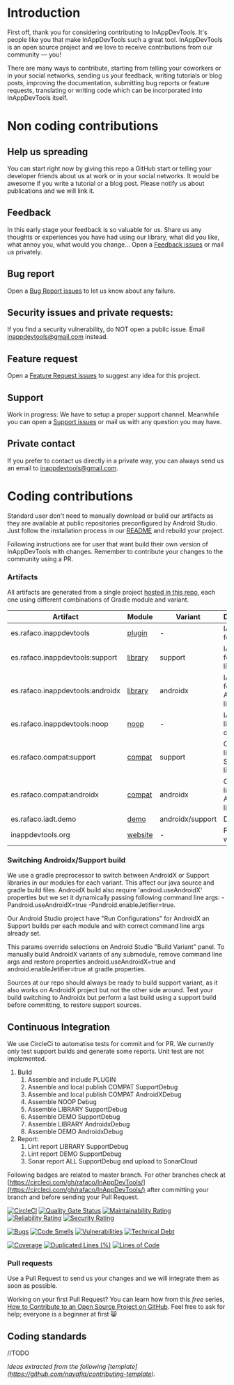 # Introduction

First off, thank you for considering contributing to InAppDevTools. It's people like you that make InAppDevTools such a great tool. InAppDevTools is an open source project and we love to receive contributions from our community — you! 

There are many ways to contribute, starting from telling your coworkers or in your social networks, sending us your feedback, writing tutorials or blog posts, improving the documentation, submitting bug reports or feature requests, translating or writing code which can be incorporated into InAppDevTools itself.


# Non coding contributions

## Help us spreading
You can start right now by giving this repo a GitHub start or telling your developer friends about us at work or in your social networks. It would be awesome if you write a tutorial or a blog post. Please notify us about publications and we will link it.

## Feedback
In this early stage your feedback is so valuable for us. Share us any thoughts or experiences you have had using our library, what did you like, what annoy you, what would you change... Open a [Feedback issues](https://github.com/rafaco/InAppDevTools/issues/new/choose) or mail us privately.

## Bug report
Open a [Bug Report issues](https://github.com/rafaco/InAppDevTools/issues/new/choose) to let us know about any failure.

## Security issues and private requests:
If you find a security vulnerability, do NOT open a public issue. Email [inappdevtools@gmail.com](mailto:inappdevtools@gmail.com) instead.

## Feature request
Open a [Feature Request issues](https://github.com/rafaco/InAppDevTools/issues/new/choose) to suggest any idea for this project.

## Support
Work in progress: We have to setup a proper support channel. Meanwhile you can open a [Support issues](https://github.com/rafaco/InAppDevTools/issues/new/choose) or mail us with any question you may have.

## Private contact
If you prefer to contact us directly in a private way, you can always send us an email to [inappdevtools@gmail.com](mailto:inappdevtools@gmail.com).


# Coding contributions

Standard user don't need to manually download or build our artifacts as they are available at public repositories preconfigured by Android Studio. Just follow the installation process in our [README](README.md#setup) and rebuild your project. 

Following instructions are for user that want build their own version of InAppDevTools with changes. Remember to contribute your changes to the community using a PR.

### Artifacts

All artifacts are generated from a single project [hosted in this repo](https://github.com/rafaco/InAppDevTools), each one using different combinations of Gradle module and variant.

| Artifact | Module | Variant | Description | Publication |
| --- | --- | --- | --- | --- |
| es.rafaco.inappdevtools | [plugin](/plugin) | - | IADT plugin for Gradle| [Gradle Plugin Portal](https://plugins.gradle.org/plugin/es.rafaco.inappdevtools) |
| es.rafaco.inappdevtools:support | [library](/library) | support | IADT library for Support libraries | [Bintray](https://bintray.com/rafaco/InAppDevTools/support) / [jCenter](https://jcenter.bintray.com/es/rafaco/inappdevtools/support/) |
| es.rafaco.inappdevtools:androidx | [library](/library) | androidx | IADT library for AndroidX libraries | [Bintray](https://bintray.com/rafaco/InAppDevTools/androidx) / [jCenter](https://jcenter.bintray.com/es/rafaco/inappdevtools/androidx/) |
| es.rafaco.inappdevtools:noop | [noop](/noop) | - | IADT library, no operational | [Bintray](https://bintray.com/rafaco/InAppDevTools/noop) / [jCenter](https://jcenter.bintray.com/es/rafaco/inappdevtools/noop/) |
| es.rafaco.compat:support | [compat](/compat) | support | Compat library for Support libraries | [Bintray](https://bintray.com/rafaco/Compat/support) / [jCenter](https://jcenter.bintray.com/es/rafaco/compat/support/) |
| es.rafaco.compat:androidx | [compat](/compat) | androidx | Compat library for AndroidX libraries | [Bintray](https://bintray.com/rafaco/Compat/androidx) / [jCenter](https://jcenter.bintray.com/es/rafaco/compat/androidx/) |
| es.rafaco.iadt.demo | [demo](/demo) | androidx/support | Demo app  | ~~[Google Play](https://play.google.com)~~ |
| inappdevtools.org | [website](/website) | - | Promo website  | [inappdevtools.org](https:/inappdevtools.org) |


### Switching Androidx/Support build

We use a gradle preprocessor to switch between AndroidX or Support libraries in our modules for each variant. This affect our java source and gradle build files. AndroidX build also require 'android.useAndroidX' properties but we set it dynamically passing following command line args: -Pandroid.useAndroidX=true -Pandroid.enableJetifier=true. 

Our Android Studio project have "Run Configurations" for AndroidX an Support builds per each module and with correct command line args already set.

This params override selections on Android Studio "Build Variant" panel. To manually build AndroidX variants of any submodule, remove command line args and restore properties android.useAndroidX=true and android.enableJetifier=true at gradle.properties.

Sources at our repo should always be ready to build support variant, as it also works on AndroidX project but not the other side around. Test your build switching to Androidx but perform a last build using a support build before committing, to restore support sources.

## Continuous Integration <a name="ci"/>

We use CircleCi to automatise tests for commit and for PR. We currently only test support builds and generate some reports. Unit test are not implemented.

1. Build
    1. Assemble and include PLUGIN
    2. Assemble and local publish COMPAT SupportDebug
    3. Assemble and local publish COMPAT AndroidXDebug
    4. Assemble NOOP Debug
    5. Assemble LIBRARY SupportDebug
    6. Assemble DEMO SupportDebug
    7. Assemble LIBRARY AndroidxDebug
    8. Assemble DEMO AndroidxDebug
2. Report:
    1. Lint report LIBRARY SupportDebug
    2. Lint report DEMO SupportDebug
    3. Sonar report ALL SupportDebug and upload to SonarCloud

Following badges are related to master branch. For other branches check at [https://circleci.com/gh/rafaco/InAppDevTools/](https://circleci.com/gh/rafaco/InAppDevTools/) after committing your branch and before sending your Pull Request.

[![CircleCI](https://circleci.com/gh/rafaco/InAppDevTools/tree/master.svg?style=svg)](https://circleci.com/gh/rafaco/InAppDevTools/tree/master) 
[![Quality Gate Status](https://sonarcloud.io/api/project_badges/measure?project=rafaco_InAppDevTools&metric=alert_status)](https://sonarcloud.io/dashboard?id=rafaco_InAppDevTools) 
[![Maintainability Rating](https://sonarcloud.io/api/project_badges/measure?project=rafaco_InAppDevTools&metric=sqale_rating)](https://sonarcloud.io/dashboard?id=rafaco_InAppDevTools)
[![Reliability Rating](https://sonarcloud.io/api/project_badges/measure?project=rafaco_InAppDevTools&metric=reliability_rating)](https://sonarcloud.io/dashboard?id=rafaco_InAppDevTools)
[![Security Rating](https://sonarcloud.io/api/project_badges/measure?project=rafaco_InAppDevTools&metric=security_rating)](https://sonarcloud.io/dashboard?id=rafaco_InAppDevTools)

[![Bugs](https://sonarcloud.io/api/project_badges/measure?project=rafaco_InAppDevTools&metric=bugs)](https://sonarcloud.io/dashboard?id=rafaco_InAppDevTools)
[![Code Smells](https://sonarcloud.io/api/project_badges/measure?project=rafaco_InAppDevTools&metric=code_smells)](https://sonarcloud.io/dashboard?id=rafaco_InAppDevTools)
[![Vulnerabilities](https://sonarcloud.io/api/project_badges/measure?project=rafaco_InAppDevTools&metric=vulnerabilities)](https://sonarcloud.io/dashboard?id=rafaco_InAppDevTools)
[![Technical Debt](https://sonarcloud.io/api/project_badges/measure?project=rafaco_InAppDevTools&metric=sqale_index)](https://sonarcloud.io/dashboard?id=rafaco_InAppDevTools)

[![Coverage](https://sonarcloud.io/api/project_badges/measure?project=rafaco_InAppDevTools&metric=coverage)](https://sonarcloud.io/dashboard?id=rafaco_InAppDevTools)
[![Duplicated Lines (%)](https://sonarcloud.io/api/project_badges/measure?project=rafaco_InAppDevTools&metric=duplicated_lines_density)](https://sonarcloud.io/dashboard?id=rafaco_InAppDevTools)
[![Lines of Code](https://sonarcloud.io/api/project_badges/measure?project=rafaco_InAppDevTools&metric=ncloc)](https://sonarcloud.io/dashboard?id=rafaco_InAppDevTools)

### Pull requests

Use a Pull Request to send us your changes and we will integrate them as soon as possible. 

Working on your first Pull Request? You can learn how from this *free* series, [How to Contribute to an Open Source Project on GitHub](https://egghead.io/series/how-to-contribute-to-an-open-source-project-on-github). Feel free to ask for help; everyone is a beginner at first 😸


## Coding standards
//TODO

_Ideas extracted from the following [template] (https://github.com/nayafia/contributing-template)._
